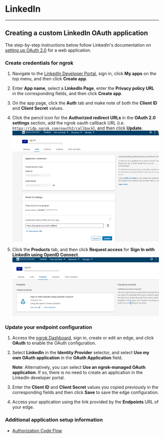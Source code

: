 # LinkedIn
-------------

## Creating a custom LinkedIn OAuth application

The step-by-step instructions below follow LinkedIn's documentation on [setting up OAuth 2.0](https://learn.microsoft.com/en-us/linkedin/shared/authentication/authorization-code-flow?tabs=HTTPS1#step-1-configure-your-application) for a web application.


### Create credentials for ngrok

1.  Navigate to the [LinkedIn Developer Portal](https://developer.linkedin.com/), sign in, click **My apps** on the top menu, and then click **Create app**.

2. Enter **App name**, select a **LinkedIn Page**, enter the **Privacy policy URL** in the corresponding fields, and then click **Create app**.

3. On the app page, click the **Auth** tab and make note of both the **Client ID** and **Client Secret** values.

4. Click the pencil icon for the **Authorized redirect URLs** in the **OAuth 2.0 settings** section, add the ngrok oauth callback URL (i.e. `https://idp.ngrok.com/oauth2/callback`), and then click **Update**.
[![](/img/howto/oauth/1-linkedin-register.png)](/img/howto/oauth/1-linkedin-register.png)

5. Click the **Products** tab, and then click **Request access** for **Sign In with LinkedIn using OpenID Connect**.
[![](/img/howto/oauth/2-linkedin-add-products.png)](/img/howto/oauth/2-linkedin-add-products.png)


### Update your endpoint configuration

1.  Access the [ngrok Dashboard](https://dashboard.ngrok.com/), sign in, create or edit an edge, and click **OAuth** to enable the OAuth configuration.

2.  Select **LinkedIn** in the **Identity Provider** selector, and select **Use my own OAuth application** in the **OAuth Application** field.

    **Note**: Alternatively, you can select **Use an ngrok-managed OAuth application**. If so, there is no need to create an application in the LinkedIn developer portal.

3.  Enter the **Client ID** and **Client Secret** values you copied previously in the corresponding fields and then click **Save** to save the edge configuration.

4. Access your application using the link provided by the **Endpoints** URL of your edge.


### Additional application setup information

*   [Authorization Code Flow](https://learn.microsoft.com/en-us/linkedin/shared/authentication/authorization-code-flow)
